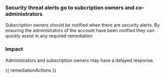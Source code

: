 
### Security threat alerts go to subcription owners and co-administrators

Subscription owners should be notified when there are security alerts. By ensuring the administrators of the account have been notified they can quickly assist in any required remediation

### Impact
Administrators and subscription owners may have a delayed response

<!-- DO NOT CHANGE -->
{{ remediationActions }}

